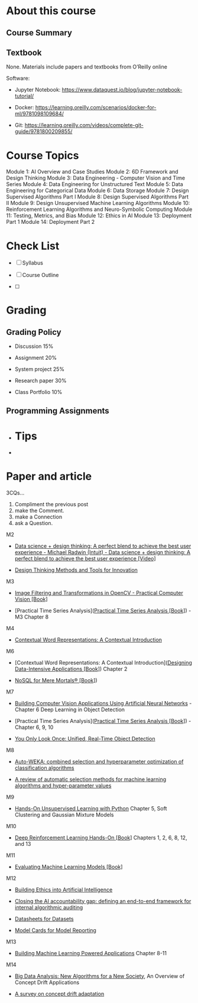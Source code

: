 # About this course

## Course Summary

## Textbook

None. Materials include papers and textbooks from O’Reilly online

Software:

- Jupyter Notebook: https://www.dataquest.io/blog/jupyter-notebook-tutorial/

- Docker: https://learning.oreilly.com/scenarios/docker-for-ml/9781098109684/

- Git: https://learning.oreilly.com/videos/complete-git-guide/9781800209855/

# Course Topics

Module 1: AI Overview and Case Studies
Module 2: 6D Framework and Design Thinking
Module 3: Data Engineering - Computer Vision and Time Series
Module 4: Data Engineering for Unstructured Text
Module 5: Data Engineering for Categorical Data
Module 6: Data Storage
Module 7: Design Supervised Algorithms Part I
Module 8: Design Supervised Algorithms Part II
Module 9: Design Unsupervised Machine Learning Algorithms
Module 10: Reinforcement Learning Algorithms and Neuro-Symbolic Computing
Module 11: Testing, Metrics, and Bias
Module 12: Ethics in AI
Module 13: Deployment Part 1
Module 14: Deployment Part 2

# Check List

- [ ] Syllabus

- [ ] Course Outline

- [ ] 

# Grading

## Grading Policy

- Discussion 15%

- Assignment 20%

- System project 25%

- Research paper 30%

- Class Portfolio 10%

## Programming Assignments

- # Tips

- 

# Paper and article

3CQs...

1. Compliment the previous post
2. make the Comment.
3. make a Connection
4. ask a Question.

M2

- [Data science + design thinking: A perfect blend to achieve the best user experience - Michael Radwin (Intuit) - Data science + design thinking: A perfect blend to achieve the best user experience [Video]](https://learning.oreilly.com/videos/data-science/0636920370871/0636920370871-video329150/?sso_link=yes&sso_link_from=johns-hopkins-university)

- [Design Thinking Methods and Tools for Innovation](https://link-springer-com.proxy1.library.jhu.edu/chapter/10.1007/978-3-319-20886-2_2)

M3

- [Image Filtering and Transformations in OpenCV - Practical Computer Vision [Book]](https://learning.oreilly.com/library/view/practical-computer-vision/9781788297684/1205ee0c-224d-455f-886b-b8c9c93cdcaa.xhtml#:-:text=Image%20Filtering%20and%20Transformations%20in%20OpenCV)

- [Practical Time Series Analysis]([Practical Time Series Analysis [Book]](https://learning.oreilly.com/library/view/practical-time-series/9781492041641/?sso_link=yes&sso_link_from=johns-hopkins-university)) - M3 Chapter 8

M4

- [Contextual Word Representations: A Contextual Introduction](https://arxiv-org.proxy1.library.jhu.edu/abs/1902.06006)

M6

- [Contextual Word Representations: A Contextual Introduction]([Designing Data-Intensive Applications [Book]](https://learning.oreilly.com/library/view/designing-data-intensive-applications/9781491903063/?sso_link=yes&sso_link_from=johns-hopkins-university)) Chapter 2

- [NoSQL for Mere Mortals® [Book]](https://learning.oreilly.com/library/view/nosql-for-mere/9780134029894/?sso_link=yes&sso_link_from=johns-hopkins-university))

M7

- [Building Computer Vision Applications Using Artificial Neural Networks](https://link-springer-com.proxy1.library.jhu.edu/book/10.1007/978-1-4842-5887-3) - Chapter 6 Deep Learning in Object Detection

- [Practical Time Series Analysis]([Practical Time Series Analysis [Book]](https://learning.oreilly.com/library/view/practical-time-series/9781492041641/?sso_link=yes&sso_link_from=johns-hopkins-university)) - Chapter 6, 9, 10

- [You Only Look Once: Unified, Real-Time Object Detection](https://ieeexplore-ieee-org.proxy1.library.jhu.edu/document/7780460)

M8

- [Auto-WEKA: combined selection and hyperparameter optimization of classification algorithms](https://dl-acm-org.proxy1.library.jhu.edu/doi/10.1145/2487575.2487629)

- [A review of automatic selection methods for machine learning algorithms and hyper-parameter values](https://link-springer-com.proxy1.library.jhu.edu/article/10.1007/s13721-016-0125-6)

M9

- [Hands-On Unsupervised Learning with Python](https://learning.oreilly.com/library/view/hands-on-unsupervised-learning/9781789348279) Chapter 5, Soft Clustering and Gaussian Mixture Models

M10

- [Deep Reinforcement Learning Hands-On [Book]](https://learning.oreilly.com/library/view/deep-reinforcement-learning/9781788834247) Chapters 1, 2, 6, 8, 12, and 13

M11

- [Evaluating Machine Learning Models [Book]](https://learning.oreilly.com/library/view/evaluating-machine-learning/9781492048756)

M12

- [Building Ethics into Artificial Intelligence](https://arxiv-org.proxy1.library.jhu.edu/pdf/1812.02953.pdf)

- [Closing the AI accountability gap: defining an end-to-end framework for internal algorithmic auditing](https://dl-acm-org.proxy1.library.jhu.edu/doi/10.1145/3351095.3372873)

- [Datasheets for Datasets](https://arxiv.org/pdf/1803.09010.pdf)

- [Model Cards for Model Reporting](https://dl-acm-org.proxy1.library.jhu.edu/doi/pdf/10.1145/3287560.3287596)

M13

- [Building Machine Learning Powered Applications](https://learning.oreilly.com/library/view/building-machine-learning/9781492045106) Chapter 8-11

M14

- [Big Data Analysis: New Algorithms for a New Society](https://link-springer-com.proxy1.library.jhu.edu/book/10.1007/978-3-319-26989-4), An Overview of Concept Drift Applications

- [A survey on concept drift adaptation](https://dl-acm-org.proxy1.library.jhu.edu/doi/10.1145/2523813)

